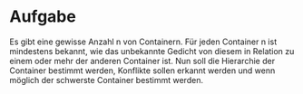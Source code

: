 # Aufgabe
Es gibt eine gewisse Anzahl n von Containern. Für jeden Container n ist mindestens bekannt, 
wie das unbekannte Gedicht von diesem in Relation zu einem oder mehr der anderen Container ist.
Nun soll die Hierarchie der Container bestimmt werden, Konflikte sollen erkannt werden und
wenn möglich der schwerste Container bestimmt werden.
